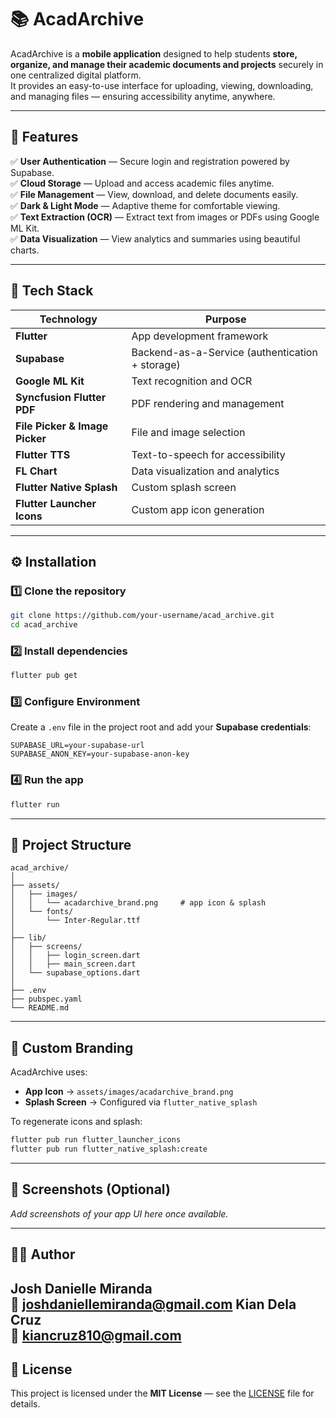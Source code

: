 # 📚 AcadArchive

AcadArchive is a **mobile application** designed to help students **store, organize, and manage their academic documents and projects** securely in one centralized digital platform.  
It provides an easy-to-use interface for uploading, viewing, downloading, and managing files — ensuring accessibility anytime, anywhere.

---

## 🚀 Features

✅ **User Authentication** — Secure login and registration powered by Supabase.  
✅ **Cloud Storage** — Upload and access academic files anytime.  
✅ **File Management** — View, download, and delete documents easily.  
✅ **Dark & Light Mode** — Adaptive theme for comfortable viewing.  
✅ **Text Extraction (OCR)** — Extract text from images or PDFs using Google ML Kit.  
✅ **Data Visualization** — View analytics and summaries using beautiful charts.

---

## 🧩 Tech Stack

| Technology | Purpose |
|-------------|----------|
| **Flutter** | App development framework |
| **Supabase** | Backend-as-a-Service (authentication + storage) |
| **Google ML Kit** | Text recognition and OCR |
| **Syncfusion Flutter PDF** | PDF rendering and management |
| **File Picker & Image Picker** | File and image selection |
| **Flutter TTS** | Text-to-speech for accessibility |
| **FL Chart** | Data visualization and analytics |
| **Flutter Native Splash** | Custom splash screen |
| **Flutter Launcher Icons** | Custom app icon generation |

---

## ⚙️ Installation

### 1️⃣ Clone the repository
```bash
git clone https://github.com/your-username/acad_archive.git
cd acad_archive
```

### 2️⃣ Install dependencies
```bash
flutter pub get
```

### 3️⃣ Configure Environment
Create a `.env` file in the project root and add your **Supabase credentials**:
```env
SUPABASE_URL=your-supabase-url
SUPABASE_ANON_KEY=your-supabase-anon-key
```

### 4️⃣ Run the app
```bash
flutter run
```

---

## 🧠 Project Structure

```
acad_archive/
│
├── assets/
│   ├── images/
│   │   └── acadarchive_brand.png     # app icon & splash
│   └── fonts/
│       └── Inter-Regular.ttf
│
├── lib/
│   ├── screens/
│   │   ├── login_screen.dart
│   │   ├── main_screen.dart
│   └── supabase_options.dart
│
├── .env
├── pubspec.yaml
└── README.md
```

---

## 🎨 Custom Branding

AcadArchive uses:
- **App Icon** → `assets/images/acadarchive_brand.png`
- **Splash Screen** → Configured via `flutter_native_splash`

To regenerate icons and splash:
```bash
flutter pub run flutter_launcher_icons
flutter pub run flutter_native_splash:create
```

---

## 📱 Screenshots (Optional)
_Add screenshots of your app UI here once available._

---

## 👨‍💻 Author
**Josh Danielle Miranda**  
📧 [joshdaniellemiranda@gmail.com](mailto:joshdaniellemiranda@gmail.com)
**Kian Dela Cruz**  
📧 [kiancruz810@gmail.com](mailto:kiancruz810@gmail.com)
---

## 🪪 License
This project is licensed under the **MIT License** — see the [LICENSE](LICENSE) file for details.